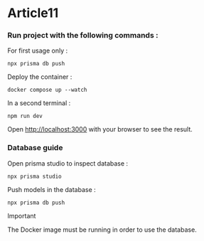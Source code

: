# Article11

### Run project with the following commands :

For first usage only :

```
npx prisma db push
```

Deploy the container :

```
docker compose up --watch
```

In a second terminal :

```
npm run dev
```

Open [http://localhost:3000](http://localhost:3000) with your browser to see the result.

### Database guide

Open prisma studio to inspect database :

```
npx prisma studio
```
Push models in the database :

```
npx prisma db push
```

> [!IMPORTANT]  
> The Docker image must be running in order to use the database.